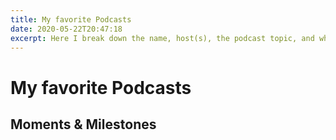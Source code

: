 ```yaml
---
title: My favorite Podcasts
date: 2020-05-22T20:47:18
excerpt: Here I break down the name, host(s), the podcast topic, and why I personally enjoy listening to it so much.
---
```


# My favorite Podcasts

## Moments & Milestones
